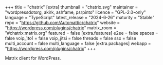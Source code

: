 +++
title = "chatrix"
[extra]
thumbnail = "chatrix.svg"
maintainer = "wordpressdotorg, akirk, ashfame, psrpinto"
licence = "GPL-2.0-only"
language = "TypeScript"
latest_release = "2024-6-26"
maturity = "Stable"
repo = "https://github.com/Automattic/chatrix"
website = "https://wordpress.com/plugins/chatrix"
matrix_room = "#chatrix:matrix.org"
featured = false
[extra.features]
e2ee = false
spaces = false
voip_1to1 = false 
voip_jitsi = false
threads = false
sso = false
multi_account = false
multi_language = false
[extra.packages]
webapp = "https://wordpress.com/plugins/chatrix"
+++

Matrix client for WordPress.
